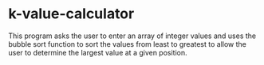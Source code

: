 # k-value-calculator
This program asks the user to enter an array of integer values and uses the bubble sort function to sort the values from least to greatest to allow the user to determine the largest value at a given position.
